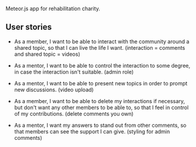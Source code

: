 Meteor.js app for rehabilitation charity.

## User stories

- As a member, I want to be able to interact with the community around a shared topic, so that I can live the life I want.
(interaction = comments and shared topic = videos)

- As a mentor, I want to be able to control the interaction to some degree, in case the interaction isn't suitable.
(admin role)

- As a mentor, I want to be able to present new topics in order to prompt new discussions. 
(video upload)

- As a member, I want to be able to delete my interactions if necessary, but don't want any other members to be able to, so that I feel in control of my contributions.
(delete comments you own)

- As a mentor, I want my answers to stand out from other comments, so that members can see the support I can give.
(styling for admin comments)
